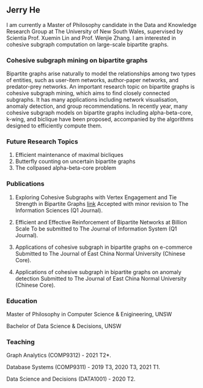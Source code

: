 ## Jerry He

I am currently a Master of Philosophy candidate in the Data and Knowledge Research Group at The University of New South Wales, supervised by Scientia Prof. Xuemin Lin and Prof. Wenjie Zhang. I am interested in cohesive subgraph computation on large-scale bipartite graphs. 

### Cohesive subgraph mining on bipartite graphs
Bipartite graphs arise naturally to model the relationships among two types of entities, such as user-item networks, author-paper networks, and predator-prey networks. An important research topic on bipartite graphs is cohesive subgraph mining, which aims to find closely connected subgraphs. It has many applications including network visualisation, anomaly detection, and group recommendations. In recently year, many cohesive subgraph models on bipartite graphs including alpha-beta-core, k-wing, and biclique have been proposed, accompanied by the algorithms designed to efficiently compute them.

### Future Research Topics
1. Efficient maintenance of maximal bicliques
2. Butterfly counting on uncertain bipartite graphs
3. The collpased alpha-beta-core problem

### Publications
1. Exploring Cohesive Subgraphs with Vertex Engagement and Tie Strength in Bipartite Graphs [link](https://arxiv.org/pdf/2008.04054.pdf)
Accepted with minor revision to The Information Sciences (Q1 Journal). 

2. Efficient and Effective Reinforcement of Bipartite Networks at Billion Scale
To be submitted to The Journal of Information System (Q1 Journal). 

3. Applications of cohesive subgraph in bipartite graphs on e-commerce 
Submitted to The Journal of East China Normal University (Chinese Core). 

4. Applications of cohesive subgraph in bipartite graphs on anomaly detection
Submitted to The Journal of East China Normal University (Chinese Core). 

### Education 
Master of Philosophy in Computer Science & Enigineering, UNSW

Bachelor of Data Science & Decisions, UNSW

### Teaching 
Graph Analytics (COMP9312) - 2021 T2*.

Database Systems (COMP9311) - 2019 T3, 2020 T3, 2021 T1.

Data Science and Decisions (DATA1001) - 2020 T2.
